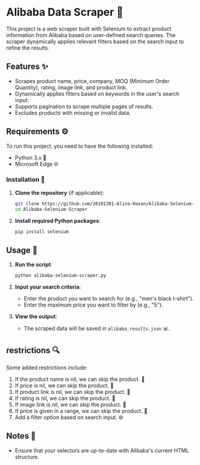 # Alibaba Data Scraper 🛒

This project is a web scraper built with Selenium to extract product information from Alibaba based on user-defined search queries. The scraper dynamically applies relevant filters based on the search input to refine the results.

## Features ✨

- Scrapes product name, price, company, MOQ (Minimum Order Quantity), rating, image link, and product link.
- Dynamically applies filters based on keywords in the user's search input.
- Supports pagination to scrape multiple pages of results.
- Excludes products with missing or invalid data.

## Requirements ⚙️

To run this project, you need to have the following installed:

- Python 3.x 🐍
- Microsoft Edge 🌐

### Installation 🔧

1. **Clone the repository** (if applicable):

   ```bash
   git clone https://github.com/20101301-Alina-Hasan/Alibaba-Selenium-Scraper.git
   cd Alibaba-Selenium-Scraper
   ```

2. **Install required Python packages**:

   ```bash
   pip install selenium
   ```
   
## Usage 🚀

1. **Run the script**:

   ```bash
   python alibaba-selenium-scraper.py
   ```

2. **Input your search criteria**:

   - Enter the product you want to search for (e.g., "men's black t-shirt").
   - Enter the maximum price you want to filter by (e.g., "5").

3. **View the output**:
   - The scraped data will be saved in `alibaba_results.json` 📊.

## restrictions 🔍

Some added restrictions include:

1. If the product name is nil, we can skip the product. 🚫
2. If price is nil, we can skip the product. 🚫
3. If product link is nil, we can skip the product. 🚫
4. If rating is nil, we can skip the product. 🚫
5. If image link is nil, we can skip the product. 🚫
6. If price is given in a range, we can skip the product. 🚫
7. Add a filter option based on search input. ⚙️

## Notes 📝

- Ensure that your selectors are up-to-date with Alibaba's current HTML structure.
